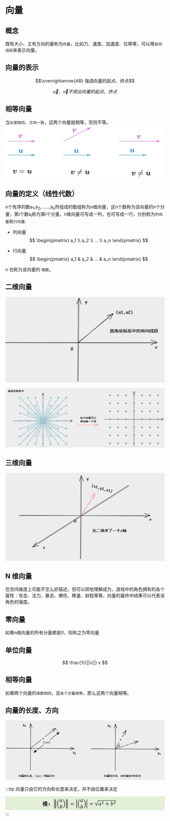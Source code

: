# 向量

## 概念
既有大小、又有方向的量称为`向量`，比如力、速度、加速度、位移等，可以用`有向线段`来表示向量。

## 向量的表示

$$\overrightarrow{AB} 强调向量的起点、终点$$

$$\vec{u} 、\vec{v} 不突出向量的起点、终点$$

## 相等向量

当`长度相同`、`方向一致`，这两个向量就相等，否则不等。
![](./images/linear-algebra_1-13_1.png)


## 向量的定义（线性代数）
n个有序的数a<sub>1</sub>,a<sub>2</sub>,……,a<sub>n</sub>所组成的数组称为n维向量，这n个数称为该向量的n个分量，第i个数a<sub>i</sub>称为第i个分量。n维向量可写成一列，也可写成一行，分别称为`列向量`和`行向量`: 

- 列向量
$$
  \begin{pmatrix}
  a_1 \\
  a_2 \\
  ... \\
  a_n 
  \end{pmatrix}
$$

- 行向量
$$
  \begin{pmatrix}
  a_1 &
  a_2 &
  ... &
  a_n 
  \end{pmatrix}
$$

n 也称为该向量的 `维数`。


## 二维向量

![图片](./images/linear-algebra_1-13_3.png)

![图片](./images/linear-algebra_1-13_2.png)

## 三维向量

![图片](./images/linear-algebra_1-13_4.png)

## N 维向量
在空间维度上可能不怎么好描述，但可以把他理解成为，游戏中的角色拥有的各个属性：攻击、法力、暴击、爆伤、移速、射程等等，向量的最终中结果可以代表该角色的强度。

## 零向量
如果n维向量的所有分量都是0，则称之为零向量

## 单位向量

$$ \frac{1}{||v||} v $$

## 相等向量
如果两个向量的`维数相同`，且`各个分量相等`，那么这两个向量相等。


## 向量的长度、方向

![图片](./images/linear-algebra_1-13_5.png)

:::tip
向量只由它的方向和长度来决定，并不由位置来决定

![图片](./images/linear-algebra_1-13_6.png)
:::



